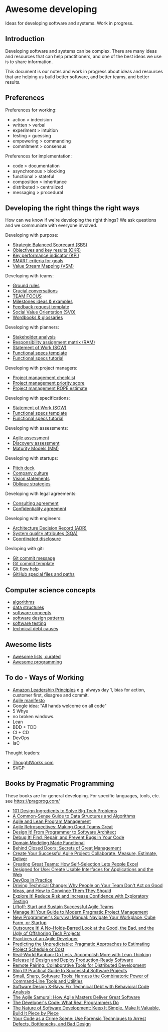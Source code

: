 # Awesome developing

Ideas for developing software and systems. Work in progress.


## Introduction

Developing software and systems can be complex. There are many ideas and resources that can help practitioners, and one of the best ideas we use is to share information.

This document is our notes and work in progress about ideas and resources that are helping us build better software, and better teams, and better results.


## Preferences

Preferences for working:

* action > indecision
* written > verbal
* experiment > intuition
* testing > guessing
* empowering > commanding
* commitment > consensus

Preferences for implementation:

* code > documentation
* asynchronous > blocking
* functional > stateful
* composition > inheritance
* distributed > centralized
* messaging > procedural


## Developing the right things the right ways

How can we know if we're developing the right things? We ask questions and we communiate with everyone involved.

Developing with purpose:

* [Strategic Balanced Scorecard (SBS)](https://github.com/joelparkerhenderson/strategic_balanced_scorecard)
* [Objectives and key results (OKR)](https://github.com/joelparkerhenderson/objectives_and_key_results)
* [Key performance indicator (KPI)](https://github.com/joelparkerhenderson/key_performance_indicator)
* [SMART criteria for goals](https://github.com/joelparkerhenderson/smart_criteria)
* [Value Stream Mapping (VSM)](https://github.com/joelparkerhenderson/value_stream_mapping)

Developing with teams:

* [Ground rules](https://github.com/joelparkerhenderson/ground_rules)
* [Crucial conversations](https://github.com/joelparkerhenderson/crucial_conversations)
* [TEAM FOCUS](https://github.com/joelparkerhenderson/team_focus)
* [Milestones ideas &amp; examples](https://github.com/joelparkerhenderson/milestones)
* [Feedback request template](https://github.com/joelparkerhenderson/feedback_request_template)
* [Social Value Orientation (SVO)](https://github.com/joelparkerhenderson/social_value_orientation)
* [Wordbooks &amp; glossaries](https://github.com/joelparkerhenderson/wordbooks)

Developing with planners:

* [Stakeholder analysis](https://github.com/joelparkerhenderson/stakeholder_analysis)
* [Responsibility assignment matrix (RAM)](https://github.com/joelparkerhenderson/responsibility_assignment_matrix)
* [Statement of Work (SOW)](https://github.com/joelparkerhenderson/statement_of_work)
* [Functional specs template](https://github.com/joelparkerhenderson/functional_specifications_template)
* [Functional specs tutorial](https://github.com/joelparkerhenderson/functional_specifications_tutorial)

Developing with project managers:

* [Project management checklist](https://github.com/sixarm/sixarm_project_management_checklist)
* [Project management priority score](https://github.com/sixarm/sixarm_project_management_priority_score)
* [Project management ROPE estimate](https://github.com/sixarm/sixarm_project_management_rope_estimate)

Developing with specifications:

* [Statement of Work (SOW)](https://github.com/joelparkerhenderson/statement_of_work)
* [Functional specs template](https://github.com/joelparkerhenderson/functional_specifications_template)
* [Functional specs tutorial](https://github.com/joelparkerhenderson/functional_specifications_tutorial)

Developing with assessments:

* [Agile assessment](https://github.com/joelparkerhenderson/agile_assessment)
* [Discovery assessment](https://github.com/joelparkerhenderson/discovery_assessment)
* [Maturity Models (MM)](https://github.com/joelparkerhenderson/maturity_models)

Developing with startups:

* [Pitch deck](https://github.com/joelparkerhenderson/pitch_deck)
* [Company culture](https://github.com/joelparkerhenderson/company_culture)
* [Vision statements](https://github.com/joelparkerhenderson/vision_statements)
* [Oblique strategies](https://github.com/joelparkerhenderson/oblique_strategies)

Developing with legal agreements:

* [Consulting agreement](https://github.com/sixarm/sixarm_company_consulting_agreement)
* [Confidentiality agreement](https://github.com/sixarm/sixarm_company_confidentiality_agreement)

Developing with engineers:

* [Architecture Decision Record (ADR)](https://github.com/joelparkerhenderson/architecture_decision_record)
* [System quality attributes (SQA)](https://github.com/joelparkerhenderson/system_quality_attributes)
* [Coordinated disclosure](https://github.com/joelparkerhenderson/coordinated_disclosure)

Devloping with git:

* [Git commit message](https://github.com/joelparkerhenderson/git_commit_message)
* [Git commit template](https://github.com/joelparkerhenderson/git_commit_template)
* [Git flow help](https://github.com/joelparkerhenderson/git_flow_help)
* [GitHub special files and paths](https://github.com/joelparkerhenderson/github_special_files_and_paths)


## Computer science concepts

* [algorithms](doc/algorithms.md)
* [data structures](doc/data_structures.md)
* [software concepts](doc/software_concepts.md)
* [software design patterns](doc/software_design_patterns.md)
* [software testing](software_testing.md)
* [technical debt causes](technical_debt_causes.md)


## Awesome lists

* [Awesome lists, curated](https://github.com/sindresorhus/awesome)
* [Awesome programming](https://github.com/hardikvasa/awesome-programming)


## To do - Ways of Working

* [Amazon Leadership Principles](https://www.amazon.jobs/principles) e.g. always day 1, bias for action, customer first, disagree and commit.
* [Agile manifesto](http://agilemanifesto.org/)
* Google idea: "All hands welcome on all code"
* 5 Whys
* no broken windows.
* Lean
* BDD + TDD
* CI + CD
* DevOps
* IaC

Thought leaders:

* [ThoughtWorks.com](https://thoughtworks.com/)
* [SVGP](https://svpg.com/)


## Books by Pragmatic Programming

These books are for general developing. For specific languages, tools, etc. see https://pragprog.com/

* [101 Design Ingredients to Solve Big Tech Problems](https://pragprog.com/book/ec101di/101-design-ingredients-to-solve-big-tech-problems)
* [A Common-Sense Guide to Data Structures and Algorithms](https://pragprog.com/book/jwdsal/a-common-sense-guide-to-data-structures-and-algorithms)
* [Agile and Lean Program Management](https://pragprog.com/book/d-jrlean/agile-and-lean-program-management)
* [Agile Retrospectives: Making Good Teams Great](https://pragprog.com/book/dlret/agile-retrospectives)
* [Design It! From Programmer to Software Architect](https://pragprog.com/book/mkdsa/design-it)
* [Debug It! Find, Repair, and Prevent Bugs in Your Code](https://pragprog.com/book/pbdp/debug-it)
* [Domain Modeling Made Functional](https://pragprog.com/book/swdddf/domain-modeling-made-functional)
* [Behind Closed Doors: Secrets of Great Management](https://pragprog.com/book/rdbcd/behind-closed-doors)
* [Create Your Successful Agile Project: Collaborate, Measure, Estimate, Deliver](https://pragprog.com/book/jragm/create-your-successful-agile-project)
* [Creating Great Teams: How Self-Selection Lets People Excel](https://pragprog.com/book/mmteams/creating-great-teams)
* [Designed for Use: Create Usable Interfaces for Applications and the Web](https://pragprog.com/book/lmuse2/designed-for-use-second-edition)
* [DevOps in Practice](https://pragprog.com/book/d-devops/devops-in-practice)
* [Driving Technical Change: Why People on Your Team Don't Act on Good Ideas, and How to Convince Them They Should](https://pragprog.com/book/trevan/driving-technical-change)
* [Explore It! Reduce Risk and Increase Confidence with Exploratory Testing](https://pragprog.com/book/ehxta/explore-it)
* [Liftoff: Start and Sustain Successful Agile Teams](https://pragprog.com/book/liftoff/liftoff-second-edition)
* [Manage It! Your Guide to Modern Pragmatic Project Management](https://pragprog.com/book/jrpm/manage-it)
* [New Programmer's Survival Manual: Navigate Your Workplace, Cube Farm, or Startup](https://pragprog.com/book/jcdeg/new-programmer-s-survival-manual)
* [Outsource It! A No-Holds-Barred Look at the Good, the Bad, and the Ugly of Offshoring Tech Projects](https://pragprog.com/book/nkout/outsource-it)
* [Practices of an Agile Developer](https://pragprog.com/book/pad/practices-of-an-agile-developer)
* [Predicting the Unpredictable: Pragmatic Approaches to Estimating Project Schedule or Cost](https://pragprog.com/book/d-jrpredict/predicting-the-unpredictable)
* [Real-World Kanban: Do Less, Accomplish More with Lean Thinking](https://pragprog.com/book/mskanban/real-world-kanban)
* [Release It! Design and Deploy Production-Ready Software](https://pragprog.com/book/mnee2/release-it-second-edition)
* [Remote Pairing: Collaborative Tools for Distributed Development](https://pragprog.com/book/jkrp/remote-pairing)
* [Ship It! Practical Guide to Successful Software Projects](https://pragprog.com/book/prj/ship-it)
* [Small, Sharp, Software Tools: Harness the Combinatoric Power of Command-Line Tools and Utilities](https://pragprog.com/book/bhcldev/small-sharp-software-tools)
* [Software Design X-Rays: Fix Technical Debt with Behavioral Code Analysis](https://pragprog.com/book/atevol/software-design-x-rays)
* [The Agile Samurai: How Agile Masters Deliver Great Software](https://pragprog.com/book/jtrap/the-agile-samurai)
* [The Developer's Code: What Real Programmers Do](https://pragprog.com/book/kcdc/the-developer-s-code)
* [The Nature of Software Development: Keep It Simple, Make It Valuable, Build It Piece by Piece](https://pragprog.com/book/rjnsd/the-nature-of-software-development)
* [Your Code as a Crime Scene: Use Forensic Techniques to Arrest Defects, Bottlenecks, and Bad Design](https://pragprog.com/book/atcrime/your-code-as-a-crime-scene)
